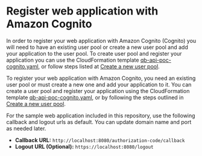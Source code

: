 # Register web application with Amazon Cognito

In order to register your web application with Amazon Cognito (Cognito) you will need to have an existing user pool or create a new user pool and add your application to the user pool. To create user pool and register your application you can use the CloudFormation template [qb-api-poc-cognito.yaml](../../../cf/qb-api-poc-cognito.yaml), or follow steps listed at [Create a new user pool](https://docs.aws.amazon.com/cognito/latest/developerguide/tutorial-create-user-pool.html).

To register your web application with Amazon Cognito, you need an existing user pool or must create a new one and add your application to it. You can create a user pool and register your application using the CloudFormation template [qb-api-poc-cognito.yaml](../../../cf/qb-api-poc-cognito.yaml), or by following the steps outlined in [Create a new user pool](https://docs.aws.amazon.com/cognito/latest/developerguide/tutorial-create-user-pool.html).

For the sample web application included in this repository, use the following callback and logout urls as default. You can update domain name and port as needed later.

* **Callback URL:** `http://localhost:8080/authorization-code/callback`
* **Logout URL (Optional):** `https://localhost:8080/logout`

